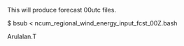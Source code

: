 This will produce forecast 00utc files.

$ bsub < ncum_regional_wind_energy_input_fcst_00Z.bash


Arulalan.T
